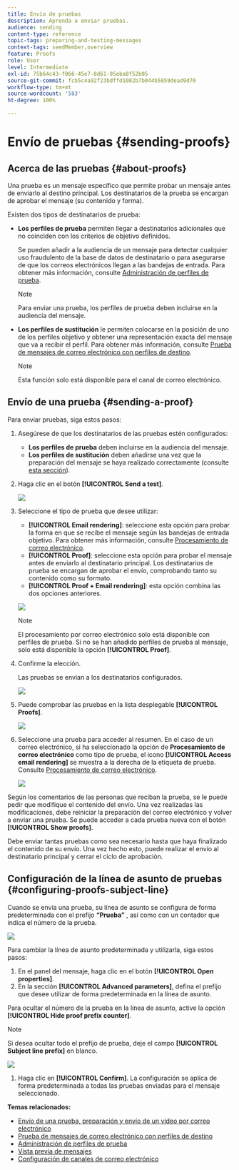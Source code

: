 ```yaml
---
title: Envío de pruebas
description: Aprenda a enviar pruebas.
audience: sending
content-type: reference
topic-tags: preparing-and-testing-messages
context-tags: seedMember,overview
feature: Proofs
role: User
level: Intermediate
exl-id: 75b64c43-f066-45e7-8d61-95eba8f52b05
source-git-commit: fcb5c4a92f23bdffd1082b7b044b5859dead9d70
workflow-type: tm+mt
source-wordcount: '583'
ht-degree: 100%

---
```


# Envío de pruebas {#sending-proofs}

## Acerca de las pruebas {#about-proofs}

Una prueba es un mensaje específico que permite probar un mensaje antes de enviarlo al destino principal. Los destinatarios de la prueba se encargan de aprobar el mensaje (su contenido y forma).

Existen dos tipos de destinatarios de prueba:

* **Los perfiles de prueba** permiten llegar a destinatarios adicionales que no coinciden con los criterios de objetivo definidos.

   Se pueden añadir a la audiencia de un mensaje para detectar cualquier uso fraudulento de la base de datos de destinatario o para asegurarse de que los correos electrónicos llegan a las bandejas de entrada. Para obtener más información, consulte [Administración de perfiles de prueba](../../audiences/using/managing-test-profiles.md).

   >[!NOTE]
   >
   >Para enviar una prueba, los perfiles de prueba deben incluirse en la audiencia del mensaje.

* **Los perfiles de sustitución** le permiten colocarse en la posición de uno de los perfiles objetivo y obtener una representación exacta del mensaje que va a recibir el perfil. Para obtener más información, consulte [Prueba de mensajes de correo electrónico con perfiles de destino](../../sending/using/testing-messages-using-target.md).

   >[!NOTE]
   >
   >Esta función solo está disponible para el canal de correo electrónico.

## Envío de una prueba {#sending-a-proof}

Para enviar pruebas, siga estos pasos:

1. Asegúrese de que los destinatarios de las pruebas estén configurados:
   * **Los perfiles de prueba** deben incluirse en la audiencia del mensaje.
   * **Los perfiles de sustitución** deben añadirse una vez que la preparación del mensaje se haya realizado correctamente (consulte [esta sección](../../sending/using/testing-messages-using-target.md)).

1. Haga clic en el botón **[!UICONTROL Send a test]**.

   ![](assets/bat_select.png)

1. Seleccione el tipo de prueba que desee utilizar:

   * **[!UICONTROL Email rendering]**: seleccione esta opción para probar la forma en que se recibe el mensaje según las bandejas de entrada objetivo. Para obtener más información, consulte [Procesamiento de correo electrónico](../../sending/using/email-rendering.md).
   * **[!UICONTROL Proof]**: seleccione esta opción para probar el mensaje antes de enviarlo al destinatario principal. Los destinatarios de prueba se encargan de aprobar el envío, comprobando tanto su contenido como su formato.
   * **[!UICONTROL Proof + Email rendering]**: esta opción combina las dos opciones anteriores.

   ![](assets/bat_select1.png)

   >[!NOTE]
   >
   >El procesamiento por correo electrónico solo está disponible con perfiles de prueba. Si no se han añadido perfiles de prueba al mensaje, solo está disponible la opción **[!UICONTROL Proof]**.

1. Confirme la elección.

   Las pruebas se envían a los destinatarios configurados.

   ![](assets/bat_select2.png)

1. Puede comprobar las pruebas en la lista desplegable **[!UICONTROL Proofs]**.

   ![](assets/bat_view.png)

1. Seleccione una prueba para acceder al resumen. En el caso de un correo electrónico, si ha seleccionado la opción de **Procesamiento de correo electrónico** como tipo de prueba, el icono **[!UICONTROL Access email rendering]** se muestra a la derecha de la etiqueta de prueba. Consulte [Procesamiento de correo electrónico](../../sending/using/email-rendering.md).

   ![](assets/bat_view2.png)

Según los comentarios de las personas que reciban la prueba, se le puede pedir que modifique el contenido del envío. Una vez realizadas las modificaciones, debe reiniciar la preparación del correo electrónico y volver a enviar una prueba. Se puede acceder a cada prueba nueva con el botón **[!UICONTROL Show proofs]**.

Debe enviar tantas pruebas como sea necesario hasta que haya finalizado el contenido de su envío. Una vez hecho esto, puede realizar el envío al destinatario principal y cerrar el ciclo de aprobación.

## Configuración de la línea de asunto de pruebas {#configuring-proofs-subject-line}

Cuando se envía una prueba, su línea de asunto se configura de forma predeterminada con el prefijo **“Prueba”** , así como con un contador que indica el número de la prueba.

![](assets/proof-prefix.png)

Para cambiar la línea de asunto predeterminada y utilizarla, siga estos pasos:

1. En el panel del mensaje, haga clic en el botón **[!UICONTROL Open properties]**.
1. En la sección **[!UICONTROL Advanced parameters]**, defina el prefijo que desee utilizar de forma predeterminada en la línea de asunto.

Para ocultar el número de la prueba en la línea de asunto, active la opción **[!UICONTROL Hide proof prefix counter]**.

>[!NOTE]
>
>Si desea ocultar todo el prefijo de prueba, deje el campo **[!UICONTROL Subject line prefix]** en blanco.

![](assets/proof-prefix-configuration.png)

1. Haga clic en **[!UICONTROL Confirm]**. La configuración se aplica de forma predeterminada a todas las pruebas enviadas para el mensaje seleccionado.

**Temas relacionados:**

* [Envío de una prueba, preparación y envío de un vídeo por correo electrónico](../../sending/using/get-started-sending-messages.md#video)
* [Prueba de mensajes de correo electrónico con perfiles de destino](../../sending/using/testing-messages-using-target.md)
* [Administración de perfiles de prueba](../../audiences/using/managing-test-profiles.md)
* [Vista previa de mensajes](../../sending/using/previewing-messages.md)
* [Configuración de canales de correo electrónico](../../administration/using/configuring-email-channel.md)
